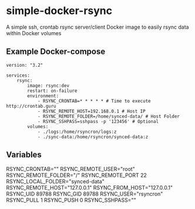 # simple-docker-rsync

A simple ssh, crontab rsync server/client Docker image to easily rsync data within Docker volumes

## Example Docker-compose
```
version: "3.2"

services:
    rsync:
        image: rsync:dev
        restart: on-failure
        environment:
            - RSYNC_CRONTAB=* * * * * # Time to execute http://crontab.guru
            - RSYNC_REMOTE_HOST=192.168.0.1 # Host IP
            - RSYNC_REMOTE_FOLDER=/home/synced-data/ # Host Folder
            - RSYNC_SSHPASS=sshpass -p '123456' # Optional 
        volumes:
            - ./logs:/home/rsyncron/logs:z
            - ./sync-data:/home/rsyncron/synced-data:z
```

## Variables

RSYNC_CRONTAB=""
RSYNC_REMOTE_USER="root"
RSYNC_REMOTE_FOLDER="/"
RSYNC_REMOTE_PORT 22
RSYNC_LOCAL_FOLDER="synced-data"
RSYNC_REMOTE_HOST="127.0.0.1"
RSYNC_FROM_HOST="127.0.0.1"
RSYNC_UID 89788
RSYNC_GID 89788
RSYNC_USER="rsyncron"
RSYNC_PULL 1
RSYNC_PUSH 0
RSYNC_SSHPASS=""
